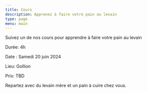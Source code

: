 ```yaml
---
title: Cours
description: Apprenez à faire votre pain au levain
type: page
menu: main
---
```


Suivez un de nos cours pour apprendre à faire votre pain au levain

Durée: 4h

Date : Samedi 20 juin 2024

Lieu: Gollion

Prix: TBD

Repartez avec du levain mère et un pain à cuire chez vous.

